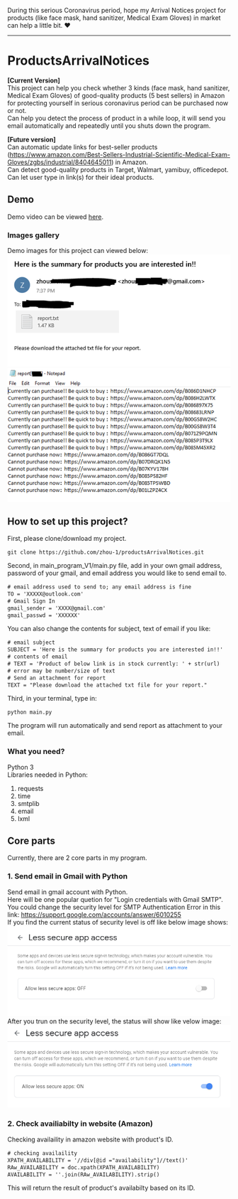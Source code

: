 During this serious Coronavirus period, hope my Arrival Notices project for products (like face mask, hand sanitizer, Medical Exam Gloves) in market can help a little bit. :heart:    

<hr>   

# ProductsArrivalNotices   
<b>[Current Version]</b>     
This project can help you check whether 3 kinds (face mask, hand sanitizer, Medical Exam Gloves) of good-quality products (5 best sellers) in Amazon for protecting yourself in serious coronavirus period can be purchased now or not.     
Can help you detect the process of product in a while loop, it will send you email automatically and repeatedly until you shuts down the program.     

<b>[Future version]</b>     
Can automatic update links for best-seller products (https://www.amazon.com/Best-Sellers-Industrial-Scientific-Medical-Exam-Gloves/zgbs/industrial/8404645011) in Amazon.    
Can detect good-quality products in Target, Walmart, yamibuy, officedepot.    
Can let user type in link(s) for their ideal products.     

## Demo   
Demo video can be viewed [here](https://www.youtube.com/watch?v=4Alm5tWSpkE&feature=youtu.be).     

### Images gallery    
Demo images for this project can viewed below:     
![v1-img1](img/result1.PNG)       
![v1-img2](img/result2.PNG)    


## How to set up this project?    
First, please clone/download my project.    
```
git clone https://github.com/zhou-1/productsArrivalNotices.git    
```

Second, in main_program_V1/main.py file, add in your own gmail address, password of your gmail, and email address you would like to send email to.   
```
# email address used to send to; any email address is fine
TO = 'XXXXX@outlook.com'
# Gmail Sign In
gmail_sender = 'XXXX@gmail.com'
gmail_passwd = 'XXXXXX'
```
You can also change the contents for subject, text of email if you like:    
```
# email subject
SUBJECT = 'Here is the summary for products you are interested in!!'
# contents of email
# TEXT = 'Product of below link is in stock currently: ' + str(url) 
# error may be number/size of text
# Send an attachment for report
TEXT = "Please download the attached txt file for your report."
```

Third, in your terminal, type in:    
```
python main.py     
```
The program will run automatically and send report as attachment to your email.    

### What you need?     
Python 3     
Libraries needed in Python:   
1. requests     
2. time    
3. smtplib        
4. email      
5. lxml    


## Core parts   
Currently, there are 2 core parts in my program.    
### 1. Send email in Gmail with Python     
Send email in gmail account with Python.     
Here will be one popular quetion for "Login credentials with Gmail SMTP".      
You could change the security level for SMTP Authentication Error in this link: https://support.google.com/accounts/answer/6010255     
If you find the current status of security level is off like below image shows:     
![lsa1](img/lessSecureApp.PNG)      
After you trun on the security level, the status will show like velow image:    
![lsa2](img/lessSecureApp2.PNG)     


### 2. Check availiabilty in website (Amazon)     
Checking availaility in amazon website with product's ID.    

```
# checking availaility 
XPATH_AVAILABILITY = '//div[@id ="availability"]//text()'
RAw_AVAILABILITY = doc.xpath(XPATH_AVAILABILITY) 
AVAILABILITY = ''.join(RAw_AVAILABILITY).strip()
```

This will return the result of product's availabilty based on its ID.    












